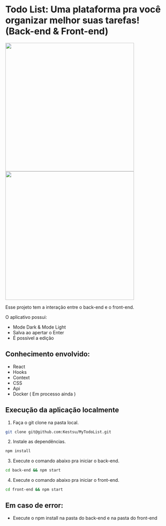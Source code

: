 # Todo List: Uma plataforma pra você organizar melhor suas tarefas! (Back-end & Front-end)

<div>
<img src="https://user-images.githubusercontent.com/99990041/232162081-aa7d64ee-1bb6-4e1b-a480-5319fd66d88c.png" width="400px">
<img src="https://user-images.githubusercontent.com/99990041/232162261-c10d8085-efdd-4221-a37f-67d40ff15e81.png" width="400px">
</div>

Esse projeto tem a interação entre o back-end e o front-end.

O aplicativo possui:
- Mode Dark & Mode Light
- Salva ao apertar o Enter
- É possivel a edição

## Conhecimento envolvido: 

- React
- Hooks
- Context
- CSS
- Api
- Docker ( Em processo ainda )

## Execução da aplicação localmente

1. Faça o git clone na pasta local.

```bash
git clone git@github.com:Kestsu/MyTodoList.git
```

2. Instale as dependências.

```bash
npm install
```

3. Execute o comando abaixo pra iniciar o back-end.

```bash
cd back-end && npm start
```

4. Execute o comando abaixo pra iniciar o front-end.

```bash
cd front-end && npm start
```


## Em caso de error:

- Execute o npm install na pasta do back-end e na pasta do front-end


